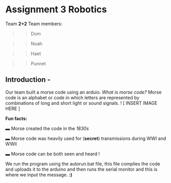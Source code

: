 # Assignment 3 Robotics 
Team **2+2**
Team members:
>>    Dom

>>    Noah 

>>    Haet

>>    Punnet 

## Introduction - 

Our team built a morse code using an arduio.
_What is morse code?_
Morse code is an alphabet or code in which letters are represented by combinations of long and short light or sound signals.
!
[ INSERT IMAGE HERE ]

**Fun facts:** 

▬ Morse created the code in the _1830s_

▬ Morse code was heavily used for (**secret**) transmissions during WWI and WWII 

▬ Morse code can be both seen and heard !

We run the program using the autorun.bat file, this file complies the code and uploads it to the arduino and then runs the serial monitor and this is  where we input the message. **:)**  

